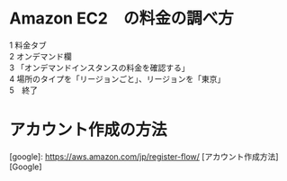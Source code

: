 # Amazon EC2　の料金の調べ方  
1 料金タブ  
2 オンデマンド欄  
3 「オンデマンドインスタンスの料金を確認する」  
4 場所のタイプを「リージョンごと」、リージョンを「東京」  
5　終了  

# アカウント作成の方法　　
[google]: https://aws.amazon.com/jp/register-flow/ [アカウント作成方法][Google]
